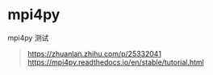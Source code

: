 # mpi4py

mpi4py 测试

><https://zhuanlan.zhihu.com/p/25332041>
><https://mpi4py.readthedocs.io/en/stable/tutorial.html>
